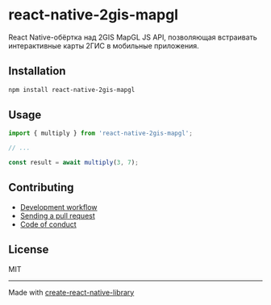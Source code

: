 # react-native-2gis-mapgl

React Native-обёртка над 2GIS MapGL JS API, позволяющая встраивать интерактивные карты 2ГИС в мобильные приложения.

## Installation


```sh
npm install react-native-2gis-mapgl
```


## Usage


```js
import { multiply } from 'react-native-2gis-mapgl';

// ...

const result = await multiply(3, 7);
```


## Contributing

- [Development workflow](CONTRIBUTING.md#development-workflow)
- [Sending a pull request](CONTRIBUTING.md#sending-a-pull-request)
- [Code of conduct](CODE_OF_CONDUCT.md)

## License

MIT

---

Made with [create-react-native-library](https://github.com/callstack/react-native-builder-bob)
